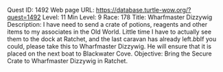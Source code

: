 Quest ID: 1492
Web page URL: https://database.turtle-wow.org/?quest=1492
Level: 11
Min Level: 9
Race: 178
Title: Wharfmaster Dizzywig
Description: I have need to send a crate of potions, reagents and other items to my associates in the Old World. Little time I have to actually see them to the dock at Ratchet, and the last caravan has already left.$b$bIf you could, please take this to Wharfmaster Dizzywig. He will ensure that it is placed on the next boat to Blackwater Cove.
Objective: Bring the Secure Crate to Wharfmaster Dizzywig in Ratchet.
